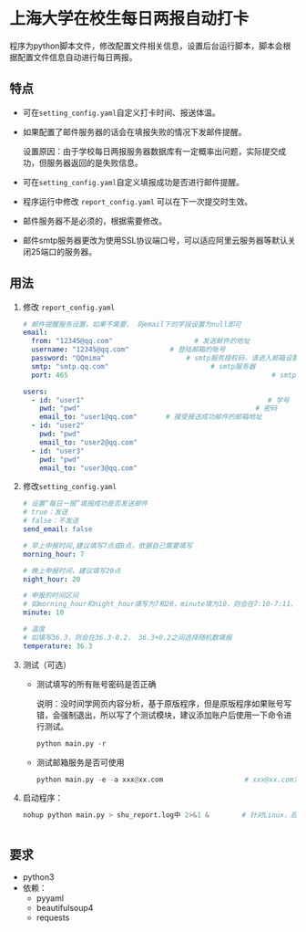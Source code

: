 # 上海大学在校生每日两报自动打卡

程序为python脚本文件，修改配置文件相关信息，设置后台运行脚本，脚本会根据配置文件信息自动进行每日两报。

## 特点

- 可在`setting_config.yaml`自定义打卡时间、报送体温。

- 如果配置了邮件服务器的话会在填报失败的情况下发邮件提醒。

  设置原因：由于学校每日两报服务器数据库有一定概率出问题，实际提交成功，但服务器返回的是失败信息。

- 可在`setting_config.yaml`自定义填报成功是否进行邮件提醒。

- 程序运行中修改 `report_config.yaml` 可以在下一次提交时生效。

- 邮件服务器不是必须的，根据需要修改。

- 邮件smtp服务器更改为使用SSL协议端口号，可以适应阿里云服务器等默认关闭25端口的服务器。

## 用法
1. 修改 `report_config.yaml`

   ```yaml
   # 邮件提醒服务设置，如果不需要， 将email下的字段设置为null即可
   email:
     from: "12345@qq.com"                    # 发送邮件的地址
     username: "12345@qq.com"	       # 登陆邮箱的账号
     password: "QQmima"	                   # smtp服务授权码，请进入邮箱设置进行查看
     smtp: "smtp.qq.com"						 # smtp服务器
     port: 465                                                  # smtp服务器SSL协议端口号，大多数邮箱默认为465
   
   users:
     - id: "user1"	                                           # 学号
       pwd: "pwd"	                                        # 密码
       email_to: "user1@qq.com"	      # 接受报送成功邮件的邮箱地址
     - id: "user2"
       pwd: "pwd"
       email_to: "user2@qq.com"
     - id: "user3"
       pwd: "pwd"
       email_to: "user3@qq.com"
   ```
   
2. 修改`setting_config.yaml`

   ```yaml
   # 设置“每日一报”填报成功是否发送邮件
   # true：发送
   # false：不发送
   send_email: false
   
   # 早上申报时间,建议填写7点或8点，依据自己需要填写
   morning_hour: 7
   
   # 晚上申报时间，建议填写20点
   night_hour: 20
   
   # 申报的时间区间
   # 如morning_hour和night_hour填写为7和20，minute填为10，则会在7:10-7:11、20:10-20:11进行填报
   minute: 10
   
   # 温度
   # 如填写36.3，则会在36.3-0.2， 36.3+0.2之间选择随机数填报
   temperature: 36.3
   ```

3. 测试（可选）

   - 测试填写的所有账号密码是否正确

     说明：没时间学网页内容分析，基于原版程序，但是原版程序如果账号写错，会强制退出，所以写了个测试模块，建议添加账户后使用一下命令进行测试。

     ```python
     python main.py -r
     ```

   - 测试邮箱服务是否可使用

     ```python
     python main.py -e -a xxx@xx.com					# xxx@xx.com为接收测试邮件的账号
     ```

4. 启动程序：

   ```python
   nohup python main.py > shu_report.log中 2>&1 & 		# 针对Linux，启动程序，后台运行，输出结果导出shu_report.log中
   																											  # 如需设置开机自启动，请自行搜索网上教程
   ```

## 要求

- python3
- 依赖：
  - pyyaml
  - beautifulsoup4
  - requests